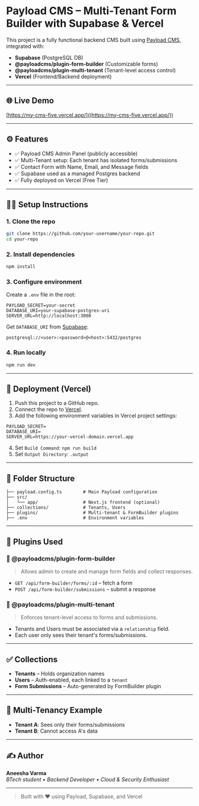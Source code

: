 # Payload CMS – Multi-Tenant Form Builder with Supabase & Vercel

This project is a fully functional backend CMS built using [Payload CMS](https://payloadcms.com/), integrated with:

- **Supabase** (PostgreSQL DB)
- **@payloadcms/plugin-form-builder** (Customizable forms)
- **@payloadcms/plugin-multi-tenant** (Tenant-level access control)
- **Vercel** (Frontend/Backend deployment)

---

## 🌐 Live Demo

[https://my-cms-five.vercel.app/]((https://my-cms-five.vercel.app/))

---

## ⚙️ Features

- ✅ Payload CMS Admin Panel (publicly accessible)
- ✅ Multi-Tenant setup: Each tenant has isolated forms/submissions
- ✅ Contact Form with Name, Email, and Message fields
- ✅ Supabase used as a managed Postgres backend
- ✅ Fully deployed on Vercel (Free Tier)

---

## 🧑‍💻 Setup Instructions

### 1. Clone the repo

```bash
git clone https://github.com/your-username/your-repo.git
cd your-repo
```

### 2. Install dependencies

```bash
npm install
```

### 3. Configure environment

Create a `.env` file in the root:

```env
PAYLOAD_SECRET=your-secret
DATABASE_URI=your-supabase-postgres-uri
SERVER_URL=http://localhost:3000
```

Get `DATABASE_URI` from [Supabase](https://supabase.com/):

```
postgresql://<user>:<password>@<host>:5432/postgres
```

### 4. Run locally

```bash
npm run dev
```

---

## 🚀 Deployment (Vercel)

1. Push this project to a GitHub repo.
2. Connect the repo to [Vercel](https://vercel.com/).
3. Add the following environment variables in Vercel project settings:

```
PAYLOAD_SECRET=
DATABASE_URI=
SERVER_URL=https://your-vercel-domain.vercel.app
```

4. Set `Build Command`: `npm run build`
5. Set `Output Directory`: `.output`

---

## 📁 Folder Structure

```
├── payload.config.ts        # Main Payload configuration
├── src/
│   └── app/                 # Next.js frontend (optional)
├── collections/             # Tenants, Users
├── plugins/                 # Multi-tenant & FormBuilder plugins
├── .env                     # Environment variables
```

---

## 🧩 Plugins Used

### 🔹 @payloadcms/plugin-form-builder

> Allows admin to create and manage form fields and collect responses.

- `GET /api/form-builder/forms/:id` – fetch a form
- `POST /api/form-builder/submissions` – submit a response

### 🔸 @payloadcms/plugin-multi-tenant

> Enforces tenant-level access to forms and submissions.

- Tenants and Users must be associated via a `relationship` field.
- Each user only sees their tenant's forms/submissions.

---

## ✅ Collections

- **Tenants** – Holds organization names
- **Users** – Auth-enabled, each linked to a `tenant`
- **Form Submissions** – Auto-generated by FormBuilder plugin

---

## 👥 Multi-Tenancy Example

- **Tenant A**: Sees only their forms/submissions
- **Tenant B**: Cannot access A's data

---

## ✍️ Author

**Aneesha Varma**  
_BTech student • Backend Developer • Cloud & Security Enthusiast_

---

> Built with ❤️ using Payload, Supabase, and Vercel
